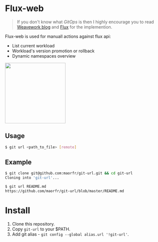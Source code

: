 # Flux-web

> If you don't know what *GitOps* is then I highly encourage you to read [Weavework blog](https://www.weave.works/technologies/gitops/) and [Flux](https://github.com/fluxcd/flux) for the implemention.

Flux-web is used for manuall actions against flux api:
* List current workload
* Workload's version promotion or rollback
* Dynamic namespaces overview

<img src="flux-web-01.gif" width="200" height="200" />

## Usage

```sh
$ git url <path_to_file> [remote]
```

## Example

```sh
$ git clone git@github.com:maorfr/git-url.git && cd git-url
Cloning into 'git-url'...

$ git url README.md
https://github.com/maorfr/git-url/blob/master/README.md
```

# Install

1. Clone this repository.
2. Copy `git-url` to your $PATH.
3. Add git alias - `git config --global alias.url '!git-url'`.
